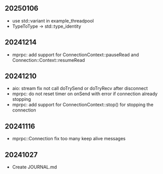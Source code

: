 ## 20250106
 * use std::variant in example_threadpool
 * TypeToType -> std::type_identity

## 20241214
 * mprpc: add support for ConnectionContext::pauseRead and Connection::Context::resumeRead

## 20241210
 * aio: stream fix not call doTrySend or doTryRecv after disconnect
 * mprpc: do not reset timer on onSend with error if connection already stopping
 * mprpc: add support for ConnectionContext::stop() for stopping the connection

## 20241116
 * mprpc::Connection fix too many keep alive messages

## 20241027
 * Create JOURNAL.md
